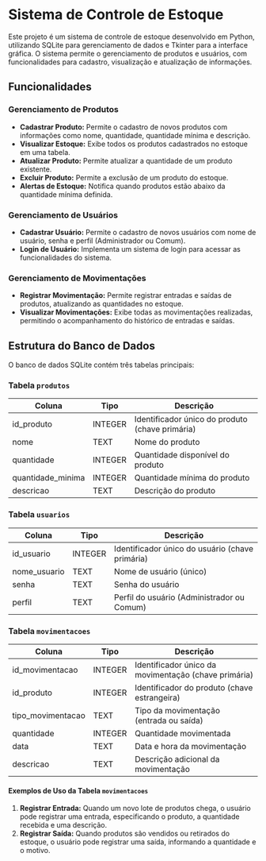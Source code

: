 # Sistema de Controle de Estoque

Este projeto é um sistema de controle de estoque desenvolvido em Python, utilizando SQLite para gerenciamento de dados e Tkinter para a interface gráfica. O sistema permite o gerenciamento de produtos e usuários, com funcionalidades para cadastro, visualização e atualização de informações.

## Funcionalidades

### Gerenciamento de Produtos
- **Cadastrar Produto:** Permite o cadastro de novos produtos com informações como nome, quantidade, quantidade mínima e descrição.
- **Visualizar Estoque:** Exibe todos os produtos cadastrados no estoque em uma tabela.
- **Atualizar Produto:** Permite atualizar a quantidade de um produto existente.
- **Excluir Produto:** Permite a exclusão de um produto do estoque.
- **Alertas de Estoque:** Notifica quando produtos estão abaixo da quantidade mínima definida.

### Gerenciamento de Usuários
- **Cadastrar Usuário:** Permite o cadastro de novos usuários com nome de usuário, senha e perfil (Administrador ou Comum).
- **Login de Usuário:** Implementa um sistema de login para acessar as funcionalidades do sistema.

### Gerenciamento de Movimentações
- **Registrar Movimentação:** Permite registrar entradas e saídas de produtos, atualizando as quantidades no estoque.
- **Visualizar Movimentações:** Exibe todas as movimentações realizadas, permitindo o acompanhamento do histórico de entradas e saídas.

## Estrutura do Banco de Dados

O banco de dados SQLite contém três tabelas principais:

### Tabela `produtos`
| Coluna             | Tipo    | Descrição                                   |
|--------------------|---------|---------------------------------------------|
| id_produto         | INTEGER | Identificador único do produto (chave primária) |
| nome               | TEXT    | Nome do produto                             |
| quantidade         | INTEGER | Quantidade disponível do produto            |
| quantidade_minima  | INTEGER | Quantidade mínima do produto                |
| descricao          | TEXT    | Descrição do produto                        |

### Tabela `usuarios`
| Coluna             | Tipo    | Descrição                                   |
|--------------------|---------|---------------------------------------------|
| id_usuario         | INTEGER | Identificador único do usuário (chave primária) |
| nome_usuario       | TEXT    | Nome de usuário (único)                    |
| senha              | TEXT    | Senha do usuário                            |
| perfil             | TEXT    | Perfil do usuário (Administrador ou Comum) |

### Tabela `movimentacoes`
| Coluna              | Tipo    | Descrição                                   |
|---------------------|---------|---------------------------------------------|
| id_movimentacao     | INTEGER | Identificador único da movimentação (chave primária) |
| id_produto          | INTEGER | Identificador do produto (chave estrangeira) |
| tipo_movimentacao   | TEXT    | Tipo da movimentação (entrada ou saída)    |
| quantidade          | INTEGER | Quantidade movimentada                      |
| data                | TEXT    | Data e hora da movimentação                 |
| descricao           | TEXT    | Descrição adicional da movimentação         |

#### Exemplos de Uso da Tabela `movimentacoes`

1. **Registrar Entrada:** Quando um novo lote de produtos chega, o usuário pode registrar uma entrada, especificando o produto, a quantidade recebida e uma descrição.
2. **Registrar Saída:** Quando produtos são vendidos ou retirados do estoque, o usuário pode registrar uma saída, informando a quantidade e o motivo.


